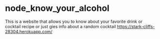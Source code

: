 # node_know_your_alcohol
This is a website that allows you to know about your favorite drink or cocktail recipe or just gies info about a random cocktail https://stark-cliffs-28304.herokuapp.com/
